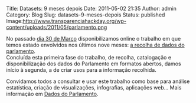 Title: Datasets: 9 meses depois
Date: 2011-05-02 21:35
Author: admin
Category: Blog
Slug: datasets-9-meses-depois
Status: published
Image:http://www.transparenciahackday.org/wp-content/uploads/2011/05/parlamento.png

No passado [dia 30 de Março](http://hacklaviva.net/2011/03/document-freedom-day-2011-hoje/) disponibilizamos online o trabalho em que temos estado envolvidos nos últimos nove meses: [a recolha de dados do parlamento](http://transparencia.hacklaviva.net/datasets/).  
Concluída esta primeira fase do trabalho, de recolha, catalogação e disponibilização dos dados do Parlamento em formatos abertos, damos início à segunda, a de criar usos para a informação recolhida.

Convidamos todos a consultar e usar este trabalho como base para análise estatística, criação de visualizações, infografias, aplicações web... Mais informação em [Dados do Parlamento](http://transparencia.hacklaviva.net/datasets/).
